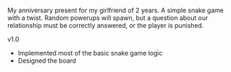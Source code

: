 My anniversary present for my girlfriend of 2 years.
A simple snake game with a twist. Random powerups will spawn,
but a question about our relationship must be correctly
answered, or the player is punished.

v1.0

- Implemented most of the basic snake game logic
- Designed the board
